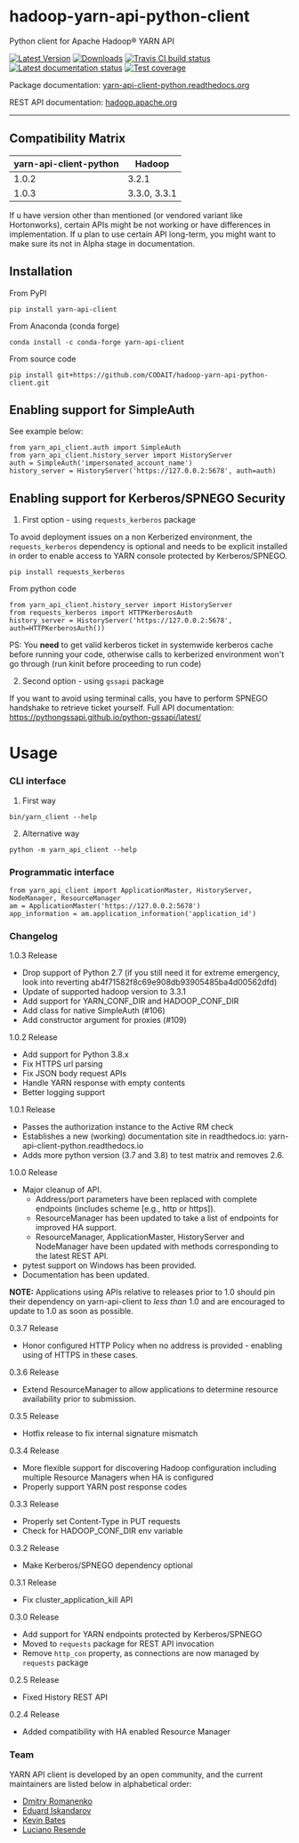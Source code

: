 # hadoop-yarn-api-python-client

Python client for Apache Hadoop® YARN API

[![Latest Version](https://img.shields.io/pypi/v/yarn-api-client.svg)](https://pypi.python.org/pypi/yarn-api-client/)
[![Downloads](https://pepy.tech/badge/yarn-api-client/month)](https://pepy.tech/project/yarn-api-client/month)
[![Travis CI build status](https://travis-ci.org/CODAIT/hadoop-yarn-api-python-client.svg?branch=master)](https://travis-ci.org/CODAIT/hadoop-yarn-api-python-client)
[![Latest documentation status](https://readthedocs.org/projects/yarn-api-client-python/badge/?version=latest)](https://yarn-api-client-python.readthedocs.org/en/latest/?badge=latest)
[![Test coverage](https://coveralls.io/repos/toidi/hadoop-yarn-api-python-client/badge.png)](https://coveralls.io/r/toidi/hadoop-yarn-api-python-client)

Package documentation:
[yarn-api-client-python.readthedocs.org](https://yarn-api-client-python.readthedocs.org/en/latest/)

REST API documentation: [hadoop.apache.org](http://hadoop.apache.org/docs/stable/hadoop-yarn/hadoop-yarn-site/WebServicesIntro.html)

---
## Compatibility Matrix

| yarn-api-client-python | Hadoop |
| ------------- | ------------- |
| 1.0.2  | 3.2.1  |
| 1.0.3  | 3.3.0, 3.3.1  |

If u have version other than mentioned (or vendored variant like Hortonworks), certain APIs might be not working or have differences in
implementation. If u plan to use certain API long-term, you might want to make sure its not in Alpha stage in documentation.

## Installation

From PyPI
```
pip install yarn-api-client
```

From Anaconda (conda forge)
```
conda install -c conda-forge yarn-api-client
```

From source code
```
pip install git+https://github.com/CODAIT/hadoop-yarn-api-python-client.git
```

## Enabling support for SimpleAuth

See example below:
```
from yarn_api_client.auth import SimpleAuth
from yarn_api_client.history_server import HistoryServer
auth = SimpleAuth('impersonated_account_name')
history_server = HistoryServer('https://127.0.0.2:5678', auth=auth)
```

## Enabling support for Kerberos/SPNEGO Security
1. First option - using `requests_kerberos` package  

To avoid deployment issues on a non Kerberized environment, the `requests_kerberos`
dependency is optional and needs to be explicit installed in order to enable access
to YARN console protected by Kerberos/SPNEGO.

`pip install requests_kerberos`

From python code
```
from yarn_api_client.history_server import HistoryServer
from requests_kerberos import HTTPKerberosAuth
history_server = HistoryServer('https://127.0.0.2:5678', auth=HTTPKerberosAuth())
```

PS: You __**need**__ to get valid kerberos ticket in systemwide kerberos cache before running your code, otherwise calls to kerberized environment won't go through (run kinit before proceeding to run code)

2. Second option - using `gssapi` package  

If you want to avoid using terminal calls, you have to perform SPNEGO handshake to retrieve ticket yourself. Full API documentation: https://pythongssapi.github.io/python-gssapi/latest/

# Usage

### CLI interface

1. First way
```
bin/yarn_client --help
```

2. Alternative way
```
python -m yarn_api_client --help
```

### Programmatic interface

```
from yarn_api_client import ApplicationMaster, HistoryServer, NodeManager, ResourceManager
am = ApplicationMaster('https://127.0.0.2:5678')
app_information = am.application_information('application_id')
```

### Changelog

1.0.3 Release
   - Drop support of Python 2.7 (if you still need it for extreme emergency, look into reverting ab4f71582f8c69e908db93905485ba4d00562dfd)
   - Update of supported hadoop version to 3.3.1
   - Add support for YARN_CONF_DIR and HADOOP_CONF_DIR
   - Add class for native SimpleAuth (#106)
   - Add constructor argument for proxies (#109)

1.0.2 Release
   - Add support for Python 3.8.x
   - Fix HTTPS url parsing
   - Fix JSON body request APIs
   - Handle YARN response with empty contents
   - Better logging support

1.0.1 Release
   - Passes the authorization instance to the Active RM check
   - Establishes a new (working) documentation site in readthedocs.io: yarn-api-client-python.readthedocs.io
   - Adds more python version (3.7 and 3.8) to test matrix and removes 2.6.

1.0.0 Release
   - Major cleanup of API.  
     - Address/port parameters have been replaced with complete
       endpoints (includes scheme [e.g., http or https]).
     - ResourceManager has been updated to take a list of endpoints for
       improved HA support.
     - ResourceManager, ApplicationMaster, HistoryServer and NodeManager
       have been updated with methods corresponding to the latest REST API.
   - pytest support on Windows has been provided.
   - Documentation has been updated.

   **NOTE:** Applications using APIs relative to releases prior to 1.0 should
   pin their dependency on yarn-api-client to _less than_ 1.0 and are encouraged
   to update to 1.0 as soon as possible.

0.3.7 Release  
   - Honor configured HTTP Policy when no address is provided - enabling
     using of HTTPS in these cases.

0.3.6 Release  
   - Extend ResourceManager to allow applications to determine
     resource availability prior to submission.

0.3.5 Release  
   - Hotfix release to fix internal signature mismatch

0.3.4 Release  
   - More flexible support for discovering Hadoop configuration
     including multiple Resource Managers when HA is configured
   - Properly support YARN post response codes

0.3.3 Release  
   - Properly set Content-Type in PUT requests
   - Check for HADOOP_CONF_DIR env variable

0.3.2 Release  
   - Make Kerberos/SPNEGO dependency optional

0.3.1 Release  
   - Fix cluster_application_kill API

0.3.0 Release  
   - Add support for YARN endpoints protected by Kerberos/SPNEGO
   - Moved to `requests` package for REST API invocation
   - Remove `http_con` property, as connections are now managed by `requests` package

0.2.5 Release  
  - Fixed History REST API

0.2.4 Release  
  - Added compatibility with HA enabled Resource Manager

### Team

YARN API client is developed by an open community, and the current maintainers 
are listed below in alphabetical order:

- [Dmitry Romanenko](https://github.com/dimon222)
- [Eduard Iskandarov](https://github.com/toidi)
- [Kevin Bates](https://github.com/kevin-bates)
- [Luciano Resende](https://github.com/lresende)

